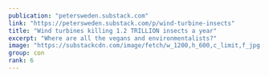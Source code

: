 ```yaml
---
publication: "petersweden.substack.com"
link: "https://petersweden.substack.com/p/wind-turbine-insects"
title: "Wind turbines killing 1.2 TRILLION insects a year"
excerpt: "Where are all the vegans and environmentalists?"
image: "https://substackcdn.com/image/fetch/w_1200,h_600,c_limit,f_jpg,q_auto:good,fl_progressive:steep/https%3A%2F%2Fbucketeer-e05bbc84-baa3-437e-9518-adb32be77984.s3.amazonaws.com%2Fpublic%2Fimages%2Fd7fbdc38-3a02-4530-a9b3-86f3330f3f6f_906x607.png"
group: con
rank: 6
---
```

